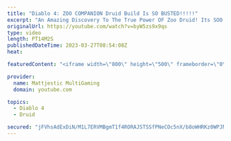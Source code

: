 ```yaml
---
title: "Diablo 4: ZOO COMPANION Druid Build Is SO BUSTED!!!!!"
excerpt: "An Amazing Discovery To The True Power OF Zoo Druid! Its SOO Good, Such An Enjoyable Game-play! Recent Guides Earth ..."
originalUrl: https://youtube.com/watch?v=byW5zs9x9qs
type: video
length: PT14M2S
publishedDateTime: 2023-03-27T08:54:08Z
heat: 

featuredContent: "<iframe width=\"800\" height=\"500\" frameborder=\"0\" src=\"https://www.youtube.com/embed/byW5zs9x9qs\" allow=\"accelerometer; autoplay; encrypted-media; gyroscope; picture-in-picture\" allowfullscreen></iframe>"

provider:
  name: Mattjestic MultiGaming
  domain: youtube.com

topics:
  - Diablo 4
  - Druid

secured: "jFVhsAdExDiN/M1L7ERVMBgmT1f4RORAJSTSSfPNeCOc5nX/b8oWHRKz0WPJNSPw2/AR7KnUoLu9fvyTgbsztMdtBlIcpsDtO2+wt/lbmfUXkgix85K3Fh/TxTPobI8WyiIlWr4Wdo4OMCA4t9ZDMlJM/pvi7ojzsvhcK/+zG+8GuevUCdqDJwWqlEAIpcMKaJ9QR084Gro3Xglf7H0dbiusjdOFVE3aRFGfqOeEBEln3h3KeuqLIP2YimNQ+D2GD3q0Dvh96xFMjOWCBL5zlt96GO/dUCulXQODzYUFZQyvCkOXndBPUpyTMdig8e11sfcd9cqzbtINSWMg9AnYOBGvlrI1GH76Qhc3Q9LBO6FkfYFJo1gItpl4bsSeNzRcg49f2vp+aD55cBJjLGckVanEXDX7G5OXYTuojA+ymgE7zK/20c+Wsv+oP6x6bLsz;Yd7ZJhSMkv7k/uS60mLLEQ=="
---
```



